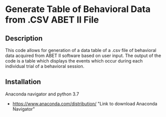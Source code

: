 # Generate Table of Behavioral Data from .CSV ABET II File
## Description
This code allows for generation of a data table of a .csv file of behavioral data acquired from ABET II software based on user input. The output of the code is a table which displays the events which occur during each individual trial of a behavioral session. 
## Installation
Anaconda navigator and python 3.7
* https://www.anaconda.com/distribution/ "Link to download Anaconda Navigator"
